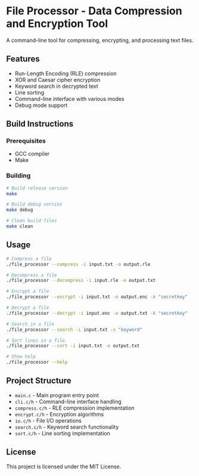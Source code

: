 # File Processor - Data Compression and Encryption Tool

A command-line tool for compressing, encrypting, and processing text files.

## Features

- Run-Length Encoding (RLE) compression
- XOR and Caesar cipher encryption
- Keyword search in decrypted text
- Line sorting
- Command-line interface with various modes
- Debug mode support

## Build Instructions

### Prerequisites
- GCC compiler
- Make

### Building
```bash
# Build release version
make

# Build debug version
make debug

# Clean build files
make clean
```

## Usage

```bash
# Compress a file
./file_processor --compress -i input.txt -o output.rle

# Decompress a file
./file_processor --decompress -i input.rle -o output.txt

# Encrypt a file
./file_processor --encrypt -i input.txt -o output.enc -k "secretkey"

# Decrypt a file
./file_processor --decrypt -i input.enc -o output.txt -k "secretkey"

# Search in a file
./file_processor --search -i input.txt -s "keyword"

# Sort lines in a file
./file_processor --sort -i input.txt -o output.txt

# Show help
./file_processor --help
```

## Project Structure

- `main.c` - Main program entry point
- `cli.c/h` - Command-line interface handling
- `compress.c/h` - RLE compression implementation
- `encrypt.c/h` - Encryption algorithms
- `io.c/h` - File I/O operations
- `search.c/h` - Keyword search functionality
- `sort.c/h` - Line sorting implementation

## License

This project is licensed under the MIT License. 